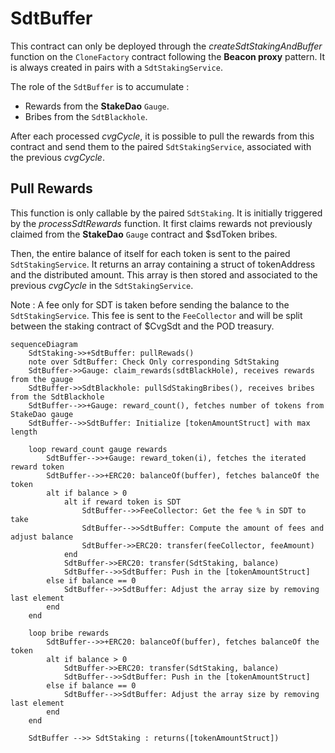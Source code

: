 # SdtBuffer

This contract can only be deployed through the _createSdtStakingAndBuffer_ function on the `CloneFactory` contract following the **Beacon proxy** pattern. It is always created in pairs with a `SdtStakingService`.

The role of the `SdtBuffer` is to accumulate :

- Rewards from the **StakeDao** `Gauge`.
- Bribes from the `SdtBlackhole`.

After each processed _cvgCycle_, it is possible to pull the rewards from this contract and send them to the paired `SdtStakingService`, associated with the previous _cvgCycle_.

## Pull Rewards

This function is only callable by the paired `SdtStaking`. It is initially triggered by the _processSdtRewards_ function. It first claims rewards not previously claimed from the **StakeDao** `Gauge` contract and $sdToken bribes.

Then, the entire balance of itself for each token is sent to the paired `SdtStakingService`.
It returns an array containing a struct of tokenAddress and the distributed amount. This array is then stored and associated to the previous _cvgCycle_ in the `SdtStakingService`.

Note : A fee only for SDT is taken before sending the balance to the `SdtStakingService`. This fee is sent to the `FeeCollector` and will be split between the staking contract of $CvgSdt and the POD treasury.

```mermaid
sequenceDiagram
    SdtStaking->>+SdtBuffer: pullRewads()
    note over SdtBuffer: Check Only corresponding SdtStaking
    SdtBuffer->>Gauge: claim_rewards(sdtBlackHole), receives rewards from the gauge
    SdtBuffer->>SdtBlackhole: pullSdStakingBribes(), receives bribes from the SdtBlackhole
    SdtBuffer-->>+Gauge: reward_count(), fetches number of tokens from StakeDao gauge
    SdtBuffer-->>SdtBuffer: Initialize [tokenAmountStruct] with max length

    loop reward_count gauge rewards
        SdtBuffer-->>+Gauge: reward_token(i), fetches the iterated reward token
        SdtBuffer-->>+ERC20: balanceOf(buffer), fetches balanceOf the token
        alt if balance > 0
            alt if reward token is SDT
                SdtBuffer-->>FeeCollector: Get the fee % in SDT to take
                SdtBuffer-->>SdtBuffer: Compute the amount of fees and adjust balance
                SdtBuffer->>ERC20: transfer(feeCollector, feeAmount)
            end
            SdtBuffer->>ERC20: transfer(SdtStaking, balance)
            SdtBuffer-->>SdtBuffer: Push in the [tokenAmountStruct]
        else if balance == 0
            SdtBuffer-->>SdtBuffer: Adjust the array size by removing last element
        end
    end

    loop bribe rewards
        SdtBuffer-->>+ERC20: balanceOf(buffer), fetches balanceOf the token
        alt if balance > 0
            SdtBuffer->>ERC20: transfer(SdtStaking, balance)
            SdtBuffer-->>SdtBuffer: Push in the [tokenAmountStruct]
        else if balance == 0
            SdtBuffer-->>SdtBuffer: Adjust the array size by removing last element
        end
    end

    SdtBuffer -->> SdtStaking : returns([tokenAmountStruct])
```
